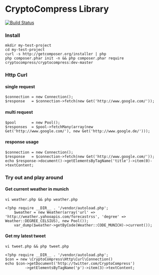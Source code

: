 # CryptoCompress Library

[![Build Status](https://secure.travis-ci.org/cryptocompress/CryptoCompress.png?branch=master)](http://travis-ci.org/cryptocompress/CryptoCompress)

### Install

    mkdir my-test-project
    cd my-test-project
    curl -s http://getcomposer.org/installer | php
    php composer.phar init -n && php composer.phar require cryptocompress/cryptocompress:dev-master
    
### Http Curl

#### single request
    $connection = new Connection();
    $response   = $connection->fetch(new Get('http://www.google.com/'));

#### multi request
    $pool       = new Pool();
    $responses  = $pool->fetchMany(array(new Get('http://www.google.com/'), new Get('http://www.google.de/')));
    
#### response usage
    $connection = new Connection();
    $response   = $connection->fetch(new Get('http://www.google.com/'));
    echo $response->document()->getElementsByTagName('title')->item(0)->textContent;

### Try out and play around

#### Get current weather in munich
``vi weather.php && php weather.php``

    <?php require __DIR__ . '/vendor/autoload.php';
        $weather = new Weather(array('url' => 'http://weather.yahooapis.com/forecastrss', 'degree' => Weather::DEGREE_CELSIUS), new Pool());
        var_dump($weather->getByCode(Weather::CODE_MUNICH)->current());

#### Get my latest tweet
``vi tweet.php && php tweet.php``

    <?php require __DIR__ . '/vendor/autoload.php';
    $con = new \CryptoCompress\Http\Curl\Connection()
    echo $con->getDocument('http://twitter.com/CryptoCompress')
             ->getElementsByTagName('p')->item(3)->textContent;